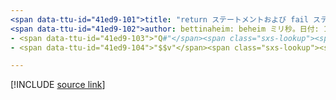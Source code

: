 ```yaml
---
<span data-ttu-id="41ed9-101">title: "return ステートメントおよび fail ステートメントを Q# 使用して、 Q# サブルーチンまたはプログラムを終了する方法について説明します。</span><span class="sxs-lookup"><span data-stu-id="41ed9-101">title: "The return and fail statements in Q#" description: Learn about using the 'return' and 'fail' statements in Q# to end a subroutine or program.</span></span>
<span data-ttu-id="41ed9-102">author: bettinaheim: beheim ミリ秒。日付: 10/07/2020 ミリ秒。トピック: 参照 uid: returnsandtermination no loc (アドインなし):</span><span class="sxs-lookup"><span data-stu-id="41ed9-102">author: bettinaheim ms.author: beheim ms.date: 10/07/2020 ms.topic: reference uid: microsoft.quantum.qsharp.returnsandtermination no-loc:</span></span>
- <span data-ttu-id="41ed9-103">"Q#"</span><span class="sxs-lookup"><span data-stu-id="41ed9-103">"Q#"</span></span>
- <span data-ttu-id="41ed9-104">"$$v"</span><span class="sxs-lookup"><span data-stu-id="41ed9-104">"$$v"</span></span>

---
```


<!---
# Returns and termination in Q#
-->

[!INCLUDE [source link](~/includes/qsharp-language/Specifications/Language/2_Statements/ReturnsAndTermination.md)]

